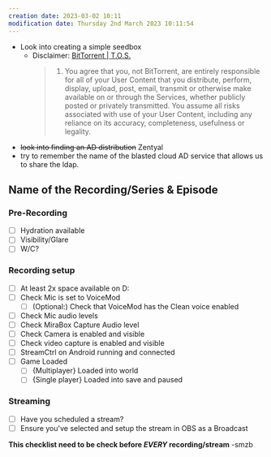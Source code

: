 ```yaml
---
creation date: 2023-03-02 10:11
modification date: Thursday 2nd March 2023 10:11:54
---
```


- Look into creating a simple seedbox
  - Disclaimer: [BitTorrent | T.O.S.](https://www.bittorrent.com/legal/terms-of-use)
    >1.  You agree that you, not BitTorrent, are entirely responsible for all of your User Content that you distribute, perform, display, upload, post, email, transmit or otherwise make available on or through the Services, whether publicly posted or privately transmitted. You assume all risks associated with use of your User Content, including any reliance on its accuracy, completeness, usefulness or legality.
- ~~look into finding an AD distribution~~ Zentyal
- try to remember the name of the blasted cloud AD service that allows us to share the ldap.

## Name of the Recording/Series & Episode #
### Pre-Recording
- [ ] Hydration available
- [ ] Visibility/Glare
- [ ] W/C?

### Recording setup
- [ ] At least 2x space available on D:
- [ ] Check Mic is set to VoiceMod
  - [ ] (Optional:) Check that VoiceMod has the Clean voice enabled
- [ ] Check Mic audio levels
- [ ] Check MiraBox Capture Audio level
- [ ] Check Camera is enabled and visible
- [ ] Check video capture is enabled and visible
- [ ] StreamCtrl on Android running and connected
- [ ] Game Loaded
  - [ ] {Multiplayer} Loaded into world
  - [ ] {Single player} Loaded into save and paused

### Streaming
- [ ] Have you scheduled a stream?
- [ ] Ensure you've selected and setup the stream in OBS as a Broadcast

**This checklist need to be check before *EVERY* recording/stream**
-smzb